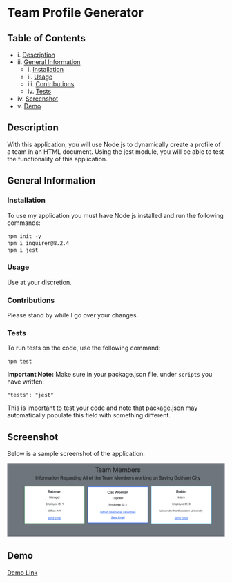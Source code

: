 # Team Profile Generator

  ## Table of Contents
  
  - i. [Description](#description)
  - ii. [General Information](#general-information)
    - i. [Installation](#installation)
    - ii. [Usage](#usage)
    - iii. [Contributions](#contributions)
    - iv. [Tests](#tests)
  - iv. [Screenshot](#screenshot)
  - v. [Demo](dDemo)

  ## Description
  
  With this application, you will use Node js to dynamically create a profile of a team in an HTML document. Using the jest module, you will be able to test the functionality of this application. 

  ## General Information
  
  ### Installation
  
  To use my application you must have Node js installed and run the following commands:
  
  ```
  npm init -y
  npm i inquirer@8.2.4
  npm i jest
  ```

  ### Usage 

  Use at your discretion.
  
  ### Contributions

  Please stand by while I go over your changes.
  
  ### Tests

  To run tests on the code, use the following command:

  ```
  npm test
  ```

  **Important Note:** Make sure in your package.json file, under `scripts` you have written:

```
"tests": "jest"
```

This is important to test your code and note that package.json may automatically populate this field with something different. 
 
## Screenshot

Below is a sample screenshot of the application:

![Example of Team Members](./images/screenshot.png)

## Demo

[Demo Link](https://watch.screencastify.com/v/kkG61Fughk6xOyKgOduQ)